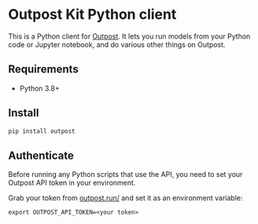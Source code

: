 # Outpost Kit Python client

This is a Python client for [Outpost](https://outpost.run). It lets you run models from your Python code or Jupyter notebook, and do various other things on Outpost.

## Requirements

- Python 3.8+

## Install

```sh
pip install outpost
```

## Authenticate

Before running any Python scripts that use the API, you need to set your Outpost API token in your environment.

Grab your token from [outpost.run/](https://outpost.run/) and set it as an environment variable:

```
export OUTPOST_API_TOKEN=<your token>
```
